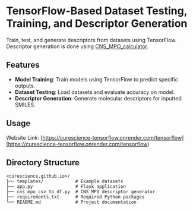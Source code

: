 # TensorFlow-Based Dataset Testing, Training, and Descriptor Generation

Train, test, and generate descriptors from datasets using TensorFlow. Descriptor generation is done using [CNS_MPO_calculator](https://github.com/Adam-maz/CNS_MPO_calculator).

## Features
- **Model Training**: Train models using TensorFlow to predict specific outputs.
- **Dataset Testing**: Load datasets and evaluate accuracy on model.
- **Descriptor Generation**: Generate molecular descriptors for inputted SMILES.

## Usage

Website Link: [https://curescience-tensorflow.onrender.com/tensorflow][https://curescience-tensorflow.onrender.com/tensorflow)

## Directory Structure
```
<curescience.github.io>/
├── templates/            # Example datasets
├── app.py                # Flask application
├── cns_mpo_csv_to_df.py  # CNS_MPO descriptor generator
├── requirements.txt      # Required Python packages
└── README.md             # Project documentation
```
